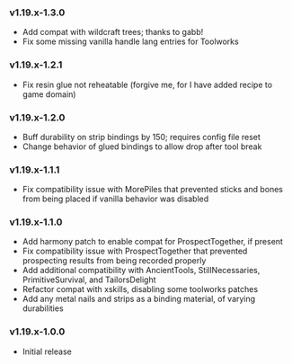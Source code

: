 ### v1.19.x-1.3.0

 - Add compat with wildcraft trees; thanks to gabb!
 - Fix some missing vanilla handle lang entries for Toolworks

### v1.19.x-1.2.1

 - Fix resin glue not reheatable (forgive me, for I have added recipe to game domain)

### v1.19.x-1.2.0

 - Buff durability on strip bindings by 150; requires config file reset
 - Change behavior of glued bindings to allow drop after tool break

### v1.19.x-1.1.1

 - Fix compatibility issue with MorePiles that prevented sticks and bones from being placed if vanilla behavior was disabled

### v1.19.x-1.1.0

 - Add harmony patch to enable compat for ProspectTogether, if present
 - Fix compatibility issue with ProspectTogether that prevented prospecting results from being recorded properly
 - Add additional compatibility with AncientTools, StillNecessaries, PrimitiveSurvival, and TailorsDelight
 - Refactor compat with xskills, disabling some toolworks patches
 - Add any metal nails and strips as a binding material, of varying durabilities

### v1.19.x-1.0.0

 - Initial release
